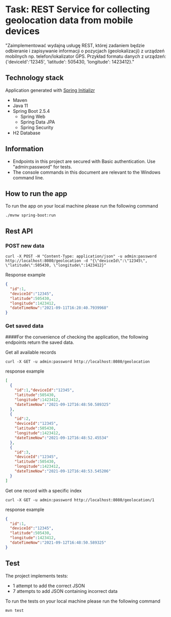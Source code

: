 <!--
*** Igor Andrzejewski Readme.md
-->
# Task: REST Service for collecting geolocation data from mobile devices

"Zaimplementować wydajną usługę REST, której zadaniem będzie odbieranie i
zapisywanie informacji o pozycjach (geolokalizacji) z urządzeń mobilnych
np. telefon/lokalizator GPS.
Przykład formatu danych z urządzeń:
{'deviceId':'12345', 'latitude': 505430, 'longitude': 1423412}."

## Technology stack

Application generated with [Spring Initializr](http://start.spring.io)

* Maven
* Java 11
* Spring Boot 2.5.4
    * Spring Web
    * Spring Data JPA
    * Spring Security
* H2 Database

## Information

* Endpoints in this project are secured with Basic authentication.
  Use "admin:password" for tests.
* The console commands in this document are relevant to the Windows command line.
## How to run the app
To run the app on your local machine please run the following command
```shell
./mvnw spring-boot:run
```
## Rest API

### POST new data
```shell
curl -X POST -H "Content-Type: application/json" -u admin:password http://localhost:8080/geolocation -d "{\"deviceId\":\"12345\", \"latitude\":505430, \"longitude\":1423412}"
```
Response example
```json
{
  "id":1,
  "deviceId":"12345",
  "latitude":505430,
  "longitude":1423412,
  "dateTimeNow":"2021-09-11T16:28:40.7939968"
}
```
### Get saved data
####For the convenience of checking the application, the following endpoints return the saved data.

Get all available records
```shell
curl -X GET -u admin:password http://localhost:8080/geolocation
```
response example
```json
[
  {
    "id":1,"deviceId":"12345",
    "latitude":505430,
    "longitude":1423412,
    "dateTimeNow":"2021-09-12T16:48:50.589325"
  },
  {
    "id":2,
    "deviceId":"12345",
    "latitude":505430,
    "longitude":1423412,
    "dateTimeNow":"2021-09-12T16:48:52.45534"
  },
  {
    "id":3,
    "deviceId":"12345",
    "latitude":505430,
    "longitude":1423412,
    "dateTimeNow":"2021-09-12T16:48:53.545206"
  }
]
```

Get one record with a specific index
```shell
curl -X GET -u admin:password http://localhost:8080/geolocation/1
```
response example
```json
{
  "id":1,
  "deviceId":"12345",
  "latitude":505430,
  "longitude":1423412,
  "dateTimeNow":"2021-09-12T16:48:50.589325"
}
```
## Test
The project implements tests:
* 1 attempt to add the correct JSON
* 7 attempts to add JSON containing incorrect data

To run the tests on your local machine please run the following command
```shell
mvn test
```